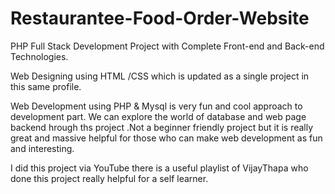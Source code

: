 # Restaurantee-Food-Order-Website
PHP Full Stack Development Project with Complete Front-end and Back-end Technologies.


Web Designing using HTML /CSS which is updated as a single project in this same profile.

Web Development using PHP & Mysql is very fun and cool approach to development part. We can explore the world of database and web page backend hrough ths project .Not a beginner friendly project but it is really great
and massive helpful for those who can make web development as fun and interesting.

I did this project via YouTube there is a useful playlist of VijayThapa who done this project really helpful for a self learner.
